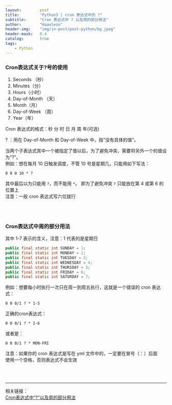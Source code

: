 ```yaml
---
layout:        post
title:         "Python3 | cron 表达式中的 ?"
subtitle:      "Cron 表达式中 ? 以及周的部分用法"
author:        "Haauleon"
header-img:    "img/in-post/post-python/bg.jpeg"
header-mask:   0.4
catalog:       true
tags:
    - Python
---
```


### Cron表达式关于?号的使用
1. Seconds （秒）      
2. Minutes（分）     
3. Hours（小时）       
4. Day-of-Month （天）     
5. Month（月）     
6. Day-of-Week （周）        
7. Year（年）         

Cron 表达式的格式：秒 分 时 日 月 周 年(可选)     

? ：用在 Day-of-Month 和 Day-of-Week 中，指“没有具体的值”。     

当两个子表达式其中一个被指定了值以后，为了避免冲突，需要将另外一个的值设为“?”。        
例如：想在每月 10 日触发调度，不管 10 号是星期几，只能用如下写法：    
```
0 0 0 10 * ?
```
其中最后以为只能用 `?`，而不能用 `*`。 即为了避免冲突 `?` 只能放在第 4 或第 6 的位置上            
注意：一般 cron 表达式写六位就行


<br>
<br>

### Cron表达式中周的部分用法
其中 1-7 表示的含义，注意：1 代表的是星期日         
```java
public final static int SUNDAY = 1;
public final static int MONDAY = 2;
public final static int TUESDAY = 3;
public final static int WEDNESDAY = 4;
public final static int THURSDAY = 5;
public final static int FRIDAY = 6;
public final static int SATURDAY = 7;
```

例如：想要每小时执行一次只在周一到周五执行，这就是一个错误的 cron 表达式：                     
```
0 0 0/1 ? * 1-5
```     

正确的cron表达式：           
```
0 0 0/1 ? * 2-6
```

或者是：    
```
0 0 0/1 ? * MON-FRI
```

注意：如果你的 cron 表达式是写在 yml 文件中的，一定要在冒号（：）后面                 
使用一个空格，否则表达式不会生效     

<br>
<br>

---

相关链接：   
[Cron表达式中“?“以及周的部分用法](https://blog.csdn.net/qq_45256805/article/details/107849309)
